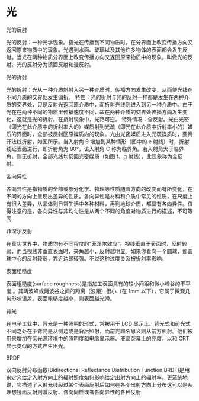 # 光

光的反射

光的反射：一种光学现象。指光在传播到不同物质时，在分界面上改变传播方向又返回原来物质中的现象。光遇到水面、玻璃以及其他许多物体的表面都会发生反射。当光在两种物质分界面上改变传播方向又返回原来物质中的现象，叫做光的反射。光的反射分为镜面反射和漫反射。

光的折射

光的折射：光从一种介质斜射入另一种介质时，传播方向发生改变，从而使光线在不同介质的交界处发生偏折。
特性：光的折射与光的反射一样都是发生在两种介质的交界处，只是反射光返回原介质中，而折射光线则进入到另一种介质中。由于光在在两种不同的物质里传播速度不同，故在两种介质的交界处传播方向发生变化，这就是光的折射。在折射现象中，光路可逆。
特殊情况：全反射。光由光密（即光在此介质中的折射率大的）媒质射到光疏（即光在此介质中折射率小的）媒质的界面时，全部被反射回原媒质内的现象。光由光密媒质进入光疏媒质时，要离开法线折射，如图所示。当入射角 θ 增加到某种情形（图中的 e 射线）时，折射线延表面进行，即折射角为 90°，该入射角 C 称为临界角。若入射角大于临界角，则无折射，全部光线均反回光密媒质（如图 f、g 射线），此现象称为全反射。

各向异性

各向异性是指物质的全部或部分化学、物理等性质随着方向的改变而有所变化，在不同的方向上呈现出差异的性质。各向异性是材料和介质中常见的性质，在尺度上有很大差异，从晶体到日常生活中各种材料，再到地球介质，都具有各向异性。值得注意的是，各向异性与非均匀性是从两个不同的角度对物质进行的描述，不可等同

菲涅尔反射

在真实世界中，物质均有不同程度的“菲涅尔效应”。视线垂直于表面时，反射较弱，而当视线非垂直表面时，夹角越小，反射越明显。如果你看向一个圆球，那圆球中心的反射较弱，靠近边缘较强。不过这种过度关系被折射率影响。

表面粗糙度

表面粗糙度(surface roughness)是指加工表面具有的较小间距和微小峰谷的不平度 。其两波峰或两波谷之间的距离（波距）很小（在 1mm 以下），它属于微观几何形状误差。表面粗糙度越小，则表面越光滑。

背光

在电子工业中，背光是一种照明的形式，常被用于 LCD 显示上。背光式和前光式不同之处在于背光是从侧边或是背后照射，而前光顾名思义则从前方照射。他们被用来增加在低光源环境中的照明度和电脑显示器、液晶荧幕上的亮度，以和 CRT 显示类似的方式产生出光。

BRDF

双向反射分布函数(Bidirectional Reflectance Distribution Function,BRDF)是用来定义给定入射方向上的辐射照度如何影响给定出射方向上的辐射率。更笼统地说，它描述了入射光线经过某个表面反射后如何在各个出射方向上分布这可以是从理想镜面反射到漫反射、各向同性或者各向异性的各种反射
